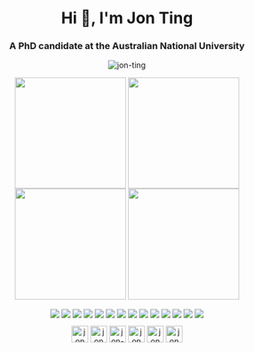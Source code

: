 <h1 align="center">Hi 👋, I'm Jon Ting</h1>
<h3 align="center">A PhD candidate at the Australian National University</h3>

<p align="center"> <img src="https://komarev.com/ghpvc/?username=jon-ting" alt="jon-ting" /> </p>

<p align="center">
  <a href="https://github-readme-stats.vercel.app/api?username=jon-ting&show_icons=true&theme=highcontrast&border_radius=30&rank_icon=github&include_all_commits=true&custom_title=GitHub%20Stats&number_format=long&card_width=420#gh-dark-mode-only"><img height=200 align="center" src="https://github-readme-stats.vercel.app/api?username=jon-ting&show_icons=true&theme=highcontrast&border_radius=30&rank_icon=github&include_all_commits=true&custom_title=GitHub%20Stats&number_format=long&card_width=420" /></a>
  <a href="https://github-readme-stats.vercel.app/api?username=jon-ting&show_icons=true&theme=buefy&border_radius=30&rank_icon=github&include_all_commits=true&custom_title=GitHub%20Stats&number_format=long&card_width=420#gh-light-mode-only"><img height=200 align="center" src="https://github-readme-stats.vercel.app/api?username=jon-ting&show_icons=true&theme=buefy&border_radius=30&rank_icon=github&include_all_commits=true&custom_title=GitHub%20Stats&number_format=long&card_width=420" /></a>
  <a href="https://github-readme-stats.vercel.app/api/top-langs/?username=jon-ting&theme=highcontrast&layout=compact&size_weight=0.2&count_weight=0.8&langs_count=10&border_radius=30&card_width=375&exclude_repo=staged-recipes,lammps,sphractal-feedstock&hide=scilab,assembly,html,javascript,batchfile,hack,makefile#gh-dark-mode-only"><img height=200 align="center" src="https://github-readme-stats.vercel.app/api/top-langs/?username=jon-ting&theme=highcontrast&layout=compact&size_weight=0.2&count_weight=0.8&langs_count=10&border_radius=30&card_width=377&exclude_repo=staged-recipes,lammps,sphractal-feedstock&hide=scilab,assembly,html,javascript,batchfile,hack,makefile" /></a>
  <a href="https://github-readme-stats.vercel.app/api/top-langs/?username=jon-ting&theme=buefy&layout=compact&size_weight=0.2&count_weight=0.8&langs_count=10&border_radius=30&card_width=375&exclude_repo=staged-recipes,lammps,sphractal-feedstock&hide=scilab,assembly,html,javascript,batchfile,hack,makefile#gh-light-mode-only"><img height=200 align="center" src="https://github-readme-stats.vercel.app/api/top-langs/?username=jon-ting&theme=buefy&layout=compact&size_weight=0.2&count_weight=0.8&langs_count=10&border_radius=30&card_width=377&exclude_repo=staged-recipes,lammps,sphractal-feedstock&hide=scilab,assembly,html,javascript,batchfile,hack,makefile" /></a>
<p>

<p align="center">
  <a href="https://github.com/jon-ting/coursera-certifications#gh-dark-mode-only"><img align="center" src="https://github-readme-stats.vercel.app/api/pin/?username=jon-ting&repo=coursera-certifications&show_owner=false&theme=vision-friendly-dark" /></a>
    <a href="https://github.com/jon-ting/coursera-certifications#gh-light-mode-only"><img align="center" src="https://github-readme-stats.vercel.app/api/pin/?username=jon-ting&repo=coursera-certifications&show_owner=false&theme=transparent" /></a>
  <a href="https://github.com/jon-ting/futurelearn-certifications#gh-dark-mode-only"><img align="center" src="https://github-readme-stats.vercel.app/api/pin/?username=jon-ting&repo=futurelearn-certifications&show_owner=false&theme=vision-friendly-dark" /></a>
  <a href="https://github.com/jon-ting/futurelearn-certifications#gh-light-mode-only"><img align="center" src="https://github-readme-stats.vercel.app/api/pin/?username=jon-ting&repo=futurelearn-certifications&show_owner=false&theme=transparent" /></a>
  <a href="https://github.com/jon-ting/sphractal#gh-dark-mode-only"><img align="center" src="https://github-readme-stats.vercel.app/api/pin/?username=jon-ting&repo=sphractal&show_owner=false&theme=vision-friendly-dark" /></a>
  <a href="https://github.com/jon-ting/sphractal#gh-light-mode-only"><img align="center" src="https://github-readme-stats.vercel.app/api/pin/?username=jon-ting&repo=sphractal&show_owner=false&theme=transparent" /></a>
  <a href="https://github.com/jon-ting/fastbc#gh-dark-mode-only"><img align="center" src="https://github-readme-stats.vercel.app/api/pin/?username=jon-ting&repo=fastbc&show_owner=false&theme=vision-friendly-dark" /></a>
  <a href="https://github.com/jon-ting/fastbc#gh-light-mode-only"><img align="center" src="https://github-readme-stats.vercel.app/api/pin/?username=jon-ting&repo=fastbc&show_owner=false&theme=transparent" /></a>
  <a href="https://github.com/jon-ting/molecular-modelling-of-reversible-covalent-inhibition-of-brutons-tyrosine-kinase-by-cyanoacrylamides#gh-dark-mode-only"><img align="center" src="https://github-readme-stats.vercel.app/api/pin/?username=jon-ting&repo=molecular-modelling-of-reversible-covalent-inhibition-of-brutons-tyrosine-kinase-by-cyanoacrylamides&show_owner=false&theme=vision-friendly-dark" /></a>
  <a href="https://github.com/jon-ting/molecular-modelling-of-reversible-covalent-inhibition-of-brutons-tyrosine-kinase-by-cyanoacrylamides#gh-light-mode-only"><img align="center" src="https://github-readme-stats.vercel.app/api/pin/?username=jon-ting&repo=molecular-modelling-of-reversible-covalent-inhibition-of-brutons-tyrosine-kinase-by-cyanoacrylamides&show_owner=false&theme=transparent" /></a>
  <a href="https://github.com/jon-ting/covdrugsim#gh-dark-mode-only"><img align="center" src="https://github-readme-stats.vercel.app/api/pin/?username=jon-ting&repo=covdrugsim&show_owner=false&theme=vision-friendly-dark" /></a>
  <a href="https://github.com/jon-ting/covdrugsim#gh-light-mode-only"><img align="center" src="https://github-readme-stats.vercel.app/api/pin/?username=jon-ting&repo=covdrugsim&show_owner=false&theme=transparent" /></a>
  <a href="https://github.com/Jon-Ting/tnp-gen#gh-dark-mode-only"><img align="center" src="https://github-readme-stats.vercel.app/api/pin/?username=jon-ting&repo=tnp-gen&show_owner=false&theme=vision-friendly-dark" /></a>
  <a href="https://github.com/Jon-Ting/tnp-gen#gh-light-mode-only"><img align="center" src="https://github-readme-stats.vercel.app/api/pin/?username=jon-ting&repo=tnp-gen&show_owner=false&theme=transparent" /></a>
</p>

<p align="center">
  <a href="https://codepen.io/JonTing" target="blank"><img align="center" src="https://cdn.jsdelivr.net/npm/simple-icons@3.0.1/icons/codepen.svg" alt="jon ting" height="30" width="30" /></a>
  <a href="https://twitter.com/JonTingYC" target="blank"><img align="center" src="https://cdn.jsdelivr.net/npm/simple-icons@3.0.1/icons/twitter.svg" alt="jon ting" height="30" width="30" /></a>
  <a href="https://linkedin.com/in/jon-ting" target="blank"><img align="center" src="https://cdn.jsdelivr.net/npm/simple-icons@3.0.1/icons/linkedin.svg" alt="jon-ting" height="30" width="30" /></a>
  <a href="https://stackoverflow.com/users/jon ting" target="blank"><img align="center" src="https://cdn.jsdelivr.net/npm/simple-icons@3.0.1/icons/stackoverflow.svg" alt="jon ting" height="30" width="30" /></a>
  <a href="https://www.kaggle.com/jonting" target="blank"><img align="center" src="https://cdn.jsdelivr.net/npm/simple-icons@3.0.1/icons/kaggle.svg" alt="jon ting" height="30" width="30" /></a>
  <a href="https://fb.com/jon ting" target="blank"><img align="center" src="https://cdn.jsdelivr.net/npm/simple-icons@3.0.1/icons/facebook.svg" alt="jon ting" height="30" width="30" /></a>
</p>
